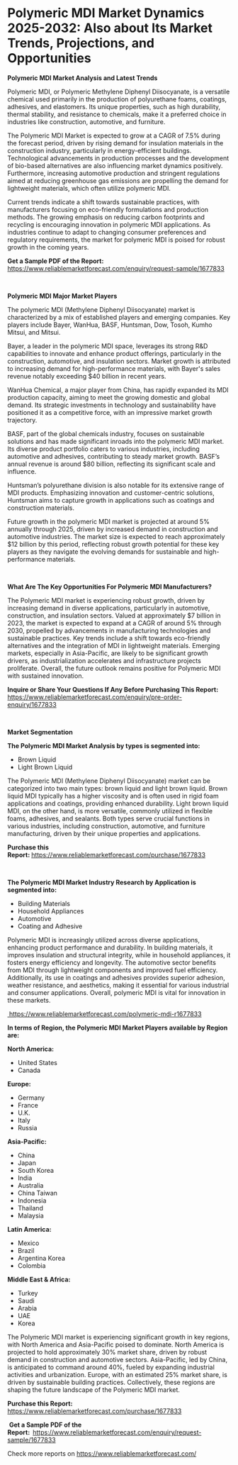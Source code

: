 <p><h1>Polymeric MDI Market Dynamics 2025-2032: Also about Its Market Trends, Projections, and Opportunities</h1></p><p><strong>Polymeric MDI Market Analysis and Latest Trends</strong></p>
<p><p>Polymeric MDI, or Polymeric Methylene Diphenyl Diisocyanate, is a versatile chemical used primarily in the production of polyurethane foams, coatings, adhesives, and elastomers. Its unique properties, such as high durability, thermal stability, and resistance to chemicals, make it a preferred choice in industries like construction, automotive, and furniture.</p><p>The Polymeric MDI Market is expected to grow at a CAGR of 7.5% during the forecast period, driven by rising demand for insulation materials in the construction industry, particularly in energy-efficient buildings. Technological advancements in production processes and the development of bio-based alternatives are also influencing market dynamics positively. Furthermore, increasing automotive production and stringent regulations aimed at reducing greenhouse gas emissions are propelling the demand for lightweight materials, which often utilize polymeric MDI.</p><p>Current trends indicate a shift towards sustainable practices, with manufacturers focusing on eco-friendly formulations and production methods. The growing emphasis on reducing carbon footprints and recycling is encouraging innovation in polymeric MDI applications. As industries continue to adapt to changing consumer preferences and regulatory requirements, the market for polymeric MDI is poised for robust growth in the coming years.</p></p>
<p><strong>Get a Sample PDF of the Report:&nbsp;</strong> <a href="https://www.reliablemarketforecast.com/enquiry/request-sample/1677833?utm_campaign=2890&utm_medium=2&utm_source=Github&utm_content=ia&utm_term=01042025&utm_id=polymeric-mdi">https://www.reliablemarketforecast.com/enquiry/request-sample/1677833</a></p>
<p>&nbsp;</p>
<p><strong>Polymeric MDI Major Market Players</strong></p>
<p><p>The polymeric MDI (Methylene Diphenyl Diisocyanate) market is characterized by a mix of established players and emerging companies. Key players include Bayer, WanHua, BASF, Huntsman, Dow, Tosoh, Kumho Mitsui, and Mitsui. </p><p>Bayer, a leader in the polymeric MDI space, leverages its strong R&D capabilities to innovate and enhance product offerings, particularly in the construction, automotive, and insulation sectors. Market growth is attributed to increasing demand for high-performance materials, with Bayer's sales revenue notably exceeding $40 billion in recent years.</p><p>WanHua Chemical, a major player from China, has rapidly expanded its MDI production capacity, aiming to meet the growing domestic and global demand. Its strategic investments in technology and sustainability have positioned it as a competitive force, with an impressive market growth trajectory.</p><p>BASF, part of the global chemicals industry, focuses on sustainable solutions and has made significant inroads into the polymeric MDI market. Its diverse product portfolio caters to various industries, including automotive and adhesives, contributing to steady market growth. BASF’s annual revenue is around $80 billion, reflecting its significant scale and influence.</p><p>Huntsman’s polyurethane division is also notable for its extensive range of MDI products. Emphasizing innovation and customer-centric solutions, Huntsman aims to capture growth in applications such as coatings and construction materials.</p><p>Future growth in the polymeric MDI market is projected at around 5% annually through 2025, driven by increased demand in construction and automotive industries. The market size is expected to reach approximately $12 billion by this period, reflecting robust growth potential for these key players as they navigate the evolving demands for sustainable and high-performance materials.</p></p>
<p>&nbsp;</p>
<p><strong>What Are The Key Opportunities For Polymeric MDI Manufacturers?</strong></p>
<p><p>The Polymeric MDI market is experiencing robust growth, driven by increasing demand in diverse applications, particularly in automotive, construction, and insulation sectors. Valued at approximately $7 billion in 2023, the market is expected to expand at a CAGR of around 5% through 2030, propelled by advancements in manufacturing technologies and sustainable practices. Key trends include a shift towards eco-friendly alternatives and the integration of MDI in lightweight materials. Emerging markets, especially in Asia-Pacific, are likely to be significant growth drivers, as industrialization accelerates and infrastructure projects proliferate. Overall, the future outlook remains positive for Polymeric MDI with sustained innovation.</p></p>
<p><strong>Inquire or Share Your Questions If Any Before Purchasing This Report:</strong> <a href="https://www.reliablemarketforecast.com/enquiry/pre-order-enquiry/1677833?utm_campaign=2890&utm_medium=2&utm_source=Github&utm_content=ia&utm_term=01042025&utm_id=polymeric-mdi">https://www.reliablemarketforecast.com/enquiry/pre-order-enquiry/1677833</a></p>
<p>&nbsp;</p>
<p><strong>Market Segmentation</strong></p>
<p><strong>The Polymeric MDI Market Analysis by types is segmented into:</strong></p>
<p><ul><li>Brown Liquid</li><li>Light Brown Liquid</li></ul></p>
<p><p>The Polymeric MDI (Methylene Diphenyl Diisocyanate) market can be categorized into two main types: brown liquid and light brown liquid. Brown liquid MDI typically has a higher viscosity and is often used in rigid foam applications and coatings, providing enhanced durability. Light brown liquid MDI, on the other hand, is more versatile, commonly utilized in flexible foams, adhesives, and sealants. Both types serve crucial functions in various industries, including construction, automotive, and furniture manufacturing, driven by their unique properties and applications.</p></p>
<p><strong>Purchase this Report:&nbsp;</strong><a href="https://www.reliablemarketforecast.com/purchase/1677833?utm_campaign=2890&utm_medium=2&utm_source=Github&utm_content=ia&utm_term=01042025&utm_id=polymeric-mdi">https://www.reliablemarketforecast.com/purchase/1677833</a></p>
<p>&nbsp;</p>
<p><strong>The Polymeric MDI Market Industry Research by Application is segmented into:</strong></p>
<p><ul><li>Building Materials</li><li>Household Appliances</li><li>Automotive</li><li>Coating and Adhesive</li></ul></p>
<p><p>Polymeric MDI is increasingly utilized across diverse applications, enhancing product performance and durability. In building materials, it improves insulation and structural integrity, while in household appliances, it fosters energy efficiency and longevity. The automotive sector benefits from MDI through lightweight components and improved fuel efficiency. Additionally, its use in coatings and adhesives provides superior adhesion, weather resistance, and aesthetics, making it essential for various industrial and consumer applications. Overall, polymeric MDI is vital for innovation in these markets.</p></p>
<p><a href="https://www.reliablemarketforecast.com/polymeric-mdi-r1677833?utm_campaign=2890&utm_medium=2&utm_source=Github&utm_content=ia&utm_term=01042025&utm_id=polymeric-mdi">&nbsp;https://www.reliablemarketforecast.com/polymeric-mdi-r1677833</a></p>
<p><strong>In terms of Region, the Polymeric MDI Market Players available by Region are:</strong></p>
<p>
    <p> <strong> North America: </strong>
        <ul>
            <li>United States</li>
            <li>Canada</li>
        </ul>
        </p> 
    <p> <strong> Europe: </strong>
        <ul>
            <li>Germany</li>
            <li>France</li>
            <li>U.K.</li>
            <li>Italy</li>
            <li>Russia</li>
        </ul>
        </p> 
    <p> <strong> Asia-Pacific: </strong>
        <ul>
            <li>China</li>
            <li>Japan</li>
            <li>South Korea</li>
            <li>India</li>
            <li>Australia</li>
            <li>China Taiwan</li>
            <li>Indonesia</li>
            <li>Thailand</li>
            <li>Malaysia</li>
        </ul>
        </p> 
    <p> <strong> Latin America: </strong>
        <ul>
            <li>Mexico</li>
            <li>Brazil</li>
            <li>Argentina Korea</li>
            <li>Colombia</li>
        </ul>
        </p> 
    <p> <strong> Middle East & Africa: </strong>
        <ul>
            <li>Turkey</li>
            <li>Saudi</li>
            <li>Arabia</li>
            <li>UAE</li>
            <li>Korea</li>
        </ul>
    </p>
    </p>
<p><p>The Polymeric MDI market is experiencing significant growth in key regions, with North America and Asia-Pacific poised to dominate. North America is projected to hold approximately 30% market share, driven by robust demand in construction and automotive sectors. Asia-Pacific, led by China, is anticipated to command around 40%, fueled by expanding industrial activities and urbanization. Europe, with an estimated 25% market share, is driven by sustainable building practices. Collectively, these regions are shaping the future landscape of the Polymeric MDI market.</p></p>
<p><strong>Purchase this Report: </strong><a href="https://www.reliablemarketforecast.com/purchase/1677833?utm_campaign=2890&utm_medium=2&utm_source=Github&utm_content=ia&utm_term=01042025&utm_id=polymeric-mdi">https://www.reliablemarketforecast.com/purchase/1677833</a></p>
<p>&nbsp;<strong>Get a Sample PDF of the Report:&nbsp;&nbsp;</strong><a href="https://www.reliablemarketforecast.com/enquiry/request-sample/1677833?utm_campaign=2890&utm_medium=2&utm_source=Github&utm_content=ia&utm_term=01042025&utm_id=polymeric-mdi">https://www.reliablemarketforecast.com/enquiry/request-sample/1677833</a></p>
<p><strong></strong></p>
<p>Check more reports on <a href="https://www.reliablemarketforecast.com/?utm_campaign=2890&utm_medium=2&utm_source=Github&utm_content=ia&utm_term=01042025&utm_id=polymeric-mdi">https://www.reliablemarketforecast.com/</a></p>
